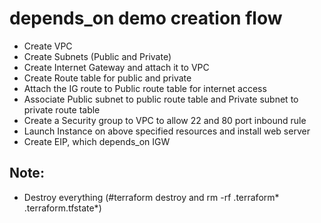 # depends_on demo creation flow
- Create VPC
- Create Subnets (Public and Private)
- Create Internet Gateway and attach it to VPC
- Create Route table for public and private
- Attach the IG route to Public route table for internet access
- Associate Public subnet to public route table and Private subnet to private route table
- Create a Security group to VPC to allow 22 and 80 port inbound rule
- Launch Instance on above specified resources and install web server
- Create EIP, which depends_on IGW
## Note:
- Destroy everything (#terraform destroy and rm -rf .terraform* .terraform.tfstate*)